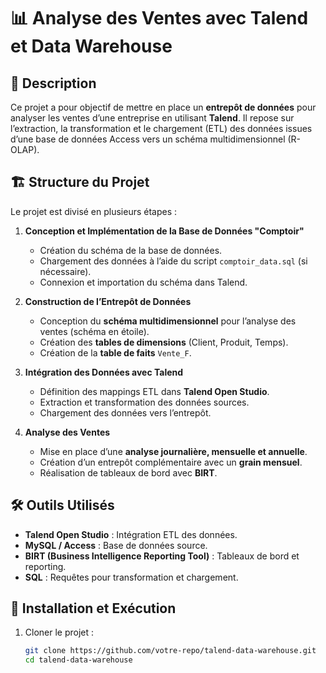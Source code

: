 # 📊 Analyse des Ventes avec Talend et Data Warehouse

## 📝 Description
Ce projet a pour objectif de mettre en place un **entrepôt de données** pour analyser les ventes d’une entreprise en utilisant **Talend**. Il repose sur l’extraction, la transformation et le chargement (ETL) des données issues d’une base de données Access vers un schéma multidimensionnel (R-OLAP).

## 🏗️ Structure du Projet
Le projet est divisé en plusieurs étapes :

1. **Conception et Implémentation de la Base de Données "Comptoir"**
   - Création du schéma de la base de données.
   - Chargement des données à l’aide du script `comptoir_data.sql` (si nécessaire).
   - Connexion et importation du schéma dans Talend.

2. **Construction de l’Entrepôt de Données**
   - Conception du **schéma multidimensionnel** pour l’analyse des ventes (schéma en étoile).
   - Création des **tables de dimensions** (Client, Produit, Temps).
   - Création de la **table de faits** `Vente_F`.

3. **Intégration des Données avec Talend**
   - Définition des mappings ETL dans **Talend Open Studio**.
   - Extraction et transformation des données sources.
   - Chargement des données vers l’entrepôt.

4. **Analyse des Ventes**
   - Mise en place d’une **analyse journalière, mensuelle et annuelle**.
   - Création d’un entrepôt complémentaire avec un **grain mensuel**.
   - Réalisation de tableaux de bord avec **BIRT**.

## 🛠️ Outils Utilisés
- **Talend Open Studio** : Intégration ETL des données.
- **MySQL / Access** : Base de données source.
- **BIRT (Business Intelligence Reporting Tool)** : Tableaux de bord et reporting.
- **SQL** : Requêtes pour transformation et chargement.

## 📌 Installation et Exécution
1. Cloner le projet :
   ```bash
   git clone https://github.com/votre-repo/talend-data-warehouse.git
   cd talend-data-warehouse
